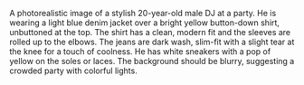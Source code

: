 A photorealistic image of a stylish 20-year-old male DJ at a party. He is wearing a light blue denim jacket over a bright yellow button-down shirt, unbuttoned at the top. The shirt has a clean, modern fit and the sleeves are rolled up to the elbows. The jeans are dark wash, slim-fit with a slight tear at the knee for a touch of coolness. He has white sneakers with a pop of yellow on the soles or laces. The background should be blurry, suggesting a crowded party with colorful lights.